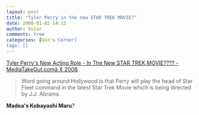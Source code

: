 ```yaml
---
layout: post
title: "Tyler Perry in the new STAR TREK MOVIE?"
date: 2008-01-02 14:13
author: Gozar
comments: true
categories: [Goz's Corner]
tags: []
---
```

<a href="http://www.mediatakeout.com/20690/tyler_perrys_new_acting_role_-_in_the_new_star_trek_movie.html">Tyler Perry's New Acting Role - In The New STAR TREK MOVIE???? - MediaTakeOut.comâ„¢ 2008</a>
<blockquote> Word going around Hollywood is that Perry will play the head of Star Fleet command in the latest Star Trek Movie which is being directed by J.J. Abrams.</blockquote>
<strong>Madea's Kobayashi Maru</strong>?
